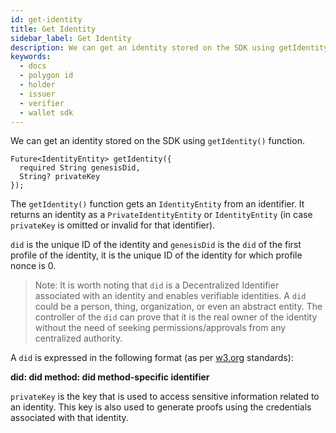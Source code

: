 ```yaml
---
id: get-identity
title: Get Identity
sidebar_label: Get Identity
description: We can get an identity stored on the SDK using getIdentity() function. 
keywords:
  - docs
  - polygon id
  - holder
  - issuer
  - verifier
  - wallet sdk
---
```

 
We can get an identity stored on the SDK using `getIdentity()` function. 
 
```
Future<IdentityEntity> getIdentity({
  required String genesisDid, 
  String? privateKey
});
```

The `getIdentity()` function gets an `IdentityEntity` from an identifier. It returns an identity as a `PrivateIdentityEntity` or `IdentityEntity` (in case `privateKey` is omitted or invalid for that identifier). 

`did` is the unique ID of the identity and `genesisDid` is the `did` of the first profile of the identity, it is the unique ID of the identity for which profile nonce is 0.

> Note: It is worth noting that `did` is a Decentralized Identifier associated with an identity and enables verifiable identities. A `did` could be a person, thing, organization, or even an abstract entity. The controller of the `did` can prove that it is the real owner of the identity without the need of seeking permissions/approvals from any centralized authority. 

A `did` is expressed in the following format (as per [w3.org](https://www.w3.org/) standards):

**did: did method: did method-specific identifier**

`privateKey` is the key that is used to access sensitive information related to an identity. This key is also used to generate proofs using the credentials associated with that identity. 
 




